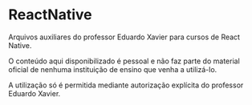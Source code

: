 # ReactNative
Arquivos auxiliares do professor Eduardo Xavier
para cursos de React Native.

O conteúdo aqui disponibilizado é pessoal e 
não faz parte do material oficial de nenhuma 
instituição de ensino que venha a utilizá-lo.

A utilização só é permitida mediante autorização
explícita do professor Eduardo Xavier.

